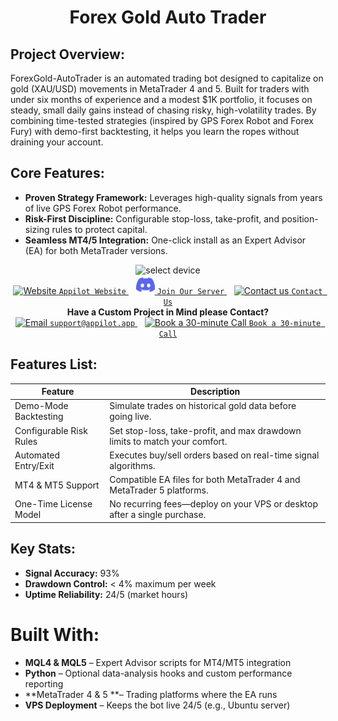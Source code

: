 <h1 align="center">Forex Gold Auto Trader</h1>

## Project Overview:

ForexGold-AutoTrader is an automated trading bot designed to capitalize on gold (XAU/USD) movements in MetaTrader 4 and 5. Built for traders with under six months of experience and a modest $1K portfolio, it focuses on steady, small daily gains instead of chasing risky, high-volatility trades. By combining time-tested strategies (inspired by GPS Forex Robot and Forex Fury) with demo-first backtesting, it helps you learn the ropes without draining your account.


## Core Features:
- **Proven Strategy Framework:** Leverages high-quality signals from years of live GPS Forex Robot performance.
- **Risk-First Discipline:** Configurable stop-loss, take-profit, and position-sizing rules to protect capital.
- **Seamless MT4/5 Integration:** One-click install as an Expert Advisor (EA) for both MetaTrader versions.


<div align="center">
  <img
    src="https://github.com/user-attachments/assets/d200549d-7613-446f-a43b-19a4117ca360"
    alt="select device"
    width="600px"
  />
</div>


<div align="center">
  <a href="https://appilot.app/">
    <img
      alt="Website"
      width="25px"
      src="https://github.com/user-attachments/assets/8e5f3af3-b098-4c1d-980d-df9aebc680d0"
    />
    <code>Appilot Website</code>
  </a>
  &nbsp;&nbsp;
  <a href="https://discord.gg/3CZ5muJdF2">
    <img
      alt="Join Our Server"
      width="30px"
      src="https://github.com/Zeeshanahmad4/RealEstateMate-WhatsApp-Group-Management-Bot/blob/main/discord-icon-svgrepo-com.svg"
    />
    <code>Join Our Server</code>
  </a>
  &nbsp;&nbsp;
  <a href="https://t.me/devpilot1">
    <img
      alt="Contact us"
      width="30px"
      src="https://edent.github.io/SuperTinyIcons/images/svg/telegram.svg"
    />
    <code>Contact Us</code>
  </a>
</div>

<div align="center">
<strong> Have a Custom Project in Mind please Contact?</strong>

<div align="center">
  <a href="mailto:support@appilot.app">
  <img
    alt="Email"
    width="30px"
    src="https://github.com/user-attachments/assets/91c8d428-32b7-4be0-91fa-2e42c902b5b8"
  />
  <code>support@appilot.app</code>
</a>
  &nbsp;&nbsp;
  <a href="https://cal.com/app-pilot-m8i8oo/30min">
  <img
    alt="Book a 30-minute Call"
    width="30px"
    src="https://github.com/user-attachments/assets/cd3e5c7b-3e4e-4bb3-b242-bcc20ee78f13"
  />
  <code>Book a 30-minute Call</code>
</a>
<span>

<div align="left">

## Features List:
| Feature                 | Description                                                                 |
| ----------------------- | --------------------------------------------------------------------------- |
| Demo-Mode Backtesting   | Simulate trades on historical gold data before going live.                  |
| Configurable Risk Rules | Set stop-loss, take-profit, and max drawdown limits to match your comfort.  |
| Automated Entry/Exit    | Executes buy/sell orders based on real-time signal algorithms.              |
| MT4 & MT5 Support       | Compatible EA files for both MetaTrader 4 and MetaTrader 5 platforms.       |
| One-Time License Model  | No recurring fees—deploy on your VPS or desktop after a single purchase.    |


## Key Stats:
- **Signal Accuracy:** 93%
- **Drawdown Control:** < 4% maximum per week
- **Uptime Reliability:** 24/5 (market hours)

# Built With:
- **MQL4 & MQL5** – Expert Advisor scripts for MT4/MT5 integration
- **Python** – Optional data-analysis hooks and custom performance reporting
- **MetaTrader 4 & 5 **– Trading platforms where the EA runs
- **VPS Deployment** – Keeps the bot live 24/5 (e.g., Ubuntu server)
